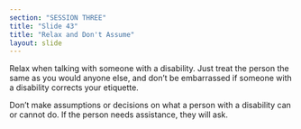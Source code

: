 ```yaml
---
section: "SESSION THREE"
title: "Slide 43"
title: "Relax and Don't Assume"
layout: slide
---
```


Relax when talking with someone with a disability. Just treat the person the same as you would anyone else, and don’t be embarrassed if someone with a disability corrects your etiquette. 

Don’t make assumptions or decisions on what a person with a disability can or cannot do. If the person needs assistance, they will ask.


